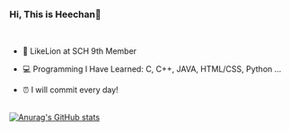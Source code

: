 ### Hi, This is Heechan🐻
<br>

- 🦁 LikeLion at SCH 9th Member <br>

- 💻 Programming I Have Learned: C, C++, JAVA, HTML/CSS, Python ... <br>

- ⏰ I will commit every day!<br><br>

[![Anurag's GitHub stats](https://github-readme-stats.vercel.app/api?username=chae-heechan)](https://github.com/anuraghazra/github-readme-stats)